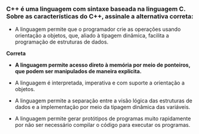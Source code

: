### C++ é uma linguagem com sintaxe baseada na linguagem C. Sobre as características do C++, assinale a alternativa correta:

- A linguagem permite que o programador crie as operações usando orientação a objetos, que, aliado à tipagem dinâmica, facilita a programação de estruturas de dados. 

**Correta** 
- **A linguagem permite acesso direto à memória por meio de ponteiros, que podem ser manipulados de maneira explícita.**

- A linguagem é interpretada, imperativa e com suporte a orientação a objetos.

- A linguagem permite a separação entre a visão lógica das estruturas de dados e a implementação por meio da tipagem dinâmica das variáveis.

- A linguagem permite gerar protótipos de programas muito rapidamente por não ser necessário compilar o código para executar os programas. 